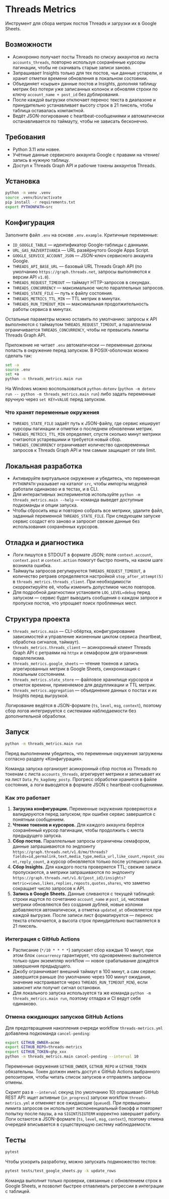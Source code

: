 # Threads Metrics

Инструмент для сбора метрик постов Threads и загрузки их в Google Sheets.

## Возможности

- Асинхронно получает посты Threads по списку аккаунтов из листа `accounts_threads`, повторно используя сохранённые курсоры пагинации, чтобы не скачивать старые записи заново.
- Запрашивает Insights только для тех постов, чьи данные устарели, и хранит отметки времени обновления в локальном состоянии.
- Объединяет «сырые» данные постов и Insights, дополняя таблицу метрик без потери уже записанных колонок и обновляя строки по ключу `account_name + post_id` без дублирования.
- После каждой выгрузки отключает перенос текста в диапазоне и принудительно устанавливает высоту строк в 21 пиксель, чтобы таблица оставалась компактной.
- Ведёт JSON-логирование с heartbeat-сообщениями и автоматически останавливается по таймауту, чтобы не зависать бесконечно.

## Требования

- Python 3.11 или новее.
- Учётные данные сервисного аккаунта Google с правами на чтение/запись в нужную таблицу.
- Доступ к Threads Graph API и рабочие токены аккаунтов Threads.

## Установка

```bash
python -m venv .venv
source .venv/bin/activate
pip install -r requirements.txt
export PYTHONPATH=src
```

## Конфигурация

Заполните файл `.env` на основе `.env.example`. Критичные переменные:

- `ID_GOOGLE_TABLE` — идентификатор Google-таблицы с данными.
- `URL_GAS_RAZVERTIVANIA` — URL развёрнутого Google Apps Script.
- `GOOGLE_SERVICE_ACCOUNT_JSON` — JSON-ключ сервисного аккаунта Google.
- `THREADS_API_BASE_URL` — базовый URL Threads Graph API (по умолчанию `https://graph.threads.net`, запросы выполняются к версии API `v1.0`).
- `THREADS_REQUEST_TIMEOUT` — таймаут HTTP-запросов в секундах.
- `THREADS_CONCURRENCY` — максимальное число параллельных запросов.
- `THREADS_STATE_FILE` — путь к файлу состояния.
- `THREADS_METRICS_TTL_MIN` — TTL метрик в минутах.
- `THREADS_RUN_TIMEOUT_MIN` — максимальная продолжительность работы сервиса в минутах.

Остальные параметры можно оставить по умолчанию: запросы к API выполняются с таймаутом `THREADS_REQUEST_TIMEOUT`, а параллелизм ограничивается `THREADS_CONCURRENCY`, чтобы не превысить лимиты Threads Graph API.

Приложение не читает `.env` автоматически — переменные должны попасть в окружение перед запуском. В POSIX-оболочках можно сделать так:

```bash
set -a
source .env
set +a
python -m threads_metrics.main run
```

На Windows можно воспользоваться `python-dotenv` (`python -m dotenv run -- python -m threads_metrics.main run`) либо задать переменные вручную через `set KEY=VALUE` перед запуском.

### Что хранят переменные окружения

- `THREADS_STATE_FILE` задаёт путь к JSON-файлу, где сервис кеширует курсоры пагинации и отметки о последнем обновлении метрик.
- `THREADS_METRICS_TTL_MIN` определяет, спустя сколько минут метрики считаются устаревшими и требуется новый сбор.
- `THREADS_CONCURRENCY` ограничивает количество одновременных запросов к Threads Graph API и тем самым защищает от rate limit.

## Локальная разработка

- Активируйте виртуальное окружение и убедитесь, что переменная `PYTHONPATH` указывает на каталог `src`, чтобы импорты модулей работали одинаково и в тестах, и в CLI.
- Для интерактивных экспериментов используйте `python -m threads_metrics.main --help` — команда выведет доступные подкоманды и опции запуска.
- Чтобы сбросить кеш и повторно собрать все метрики, удалите файл, заданный переменной `THREADS_STATE_FILE`. При следующем запуске сервис создаст его заново и запросит свежие данные без использования сохранённых курсоров.

## Отладка и диагностика

- Логи пишутся в STDOUT в формате JSON; поля `context.account`, `context.post` и `context.action` помогут быстро понять, на каком шаге возникла ошибка.
- Таймауты запросов регулируются `THREADS_REQUEST_TIMEOUT`, а количество ретраев определяется настройкой `stop_after_attempt(5)` в `threads_metrics.threads_client`. При необходимости скорректируйте её, чтобы изменить допустимое число повторов.
- Для подробной диагностики установите `LOG_LEVEL=debug` перед запуском — сервис будет выводить сообщения о каждом запросе и пропуске постов, что упрощает поиск проблемных мест.

## Структура проекта

- `threads_metrics.main` — CLI-обёртка, конфигурирование зависимостей и управление жизненным циклом сервиса (heartbeat, обработка сигналов, таймаут).
- `threads_metrics.threads_client` — асинхронный клиент Threads Graph API с ретраями на `httpx` и семафором для ограничения параллелизма.
- `threads_metrics.google_sheets` — чтение токенов и запись агрегированных метрик в Google Sheets, синхронизация с локальным состоянием.
- `threads_metrics.state_store` — файловое хранилище курсоров и отметок времени, применяемое для дедупликации и TTL метрик.
- `threads_metrics.aggregation` — объединение данных о постах и их Insights перед выгрузкой.

Логирование ведётся в JSON-формате (`ts`, `level`, `msg`, `context`), поэтому сбор логов интегрируется с системами наблюдаемости без дополнительной обработки.

## Запуск

```bash
python -m threads_metrics.main run
```

Перед выполнением убедитесь, что переменные окружения загружены согласно разделу «Конфигурация».

Команда запуска организует асинхронный сбор постов из Threads по токенам с листа `accounts_threads`,
агрегирует метрики и записывает их на лист `Data_Po_kagdomy_posty`. Прогресс обработки хранится в
файле состояния, а логи выводятся в формате JSON с heartbeat-сообщениями.

### Как это работает

1. **Загрузка конфигурации.** Переменные окружения проверяются и валидируются перед запуском; при ошибке сервис завершится с понятным сообщением.
2. **Чтение токенов и курсоров.** Для каждого аккаунта берётся сохранённый курсор пагинации, чтобы продолжить с места предыдущего запуска.
3. **Сбор постов.** Параллельные запросы ограничены семафором, данные запрашиваются по эндпоинту `https://graph.threads.net/v1.0/me/threads?fields=id,permalink,text,media_type,media_url,like_count,repost_count,reply_count`, а курсор обновляется только после успешного шага.
4. **Сбор Insights.** Для каждого поста проверяется TTL; свежие записи пропускаются, а метрики запрашиваются по эндпоинту `https://graph.threads.net/v1.0/{post_id}/insights?metric=views,likes,replies,reposts,quotes,shares`, что заметно сокращает число запросов к API.
5. **Запись в Google Sheets.** Данные сливаются с текущей таблицей: строки ищутся по сочетанию `account_name` и `post_id`, числовые метрики обновляются без создания дублей, новые колонки добавляются автоматически, а отметка `updated_at` обновляется при каждой выгрузке. После записи лист форматируется — перенос текста отключается, а высота строк принудительно выставляется в 21 пиксель.

### Интеграция с GitHub Actions

- Расписание (`*/10 * * * *`) запускает сбор каждые 10 минут, при этом блок `concurrency` гарантирует, что одновременно выполняется только один экземпляр workflow — новое срабатывание дождётся завершения предыдущего.
- Джобу ограничивает внешний таймаут в 100 минут, а сам сервис завершится раньше (по умолчанию через 100 минут ожидания, значение настраивается через `THREADS_RUN_TIMEOUT_MIN`), если зависнет или получит сигнал остановки.
- Для локального запуска используется та же команда `python -m threads_metrics.main run`, поэтому отладка и CI ведут себя одинаково.

### Отмена ожидающих запусков GitHub Actions

Для предотвращения накопления очереди workflow `threads-metrics.yml` добавлена подкоманда `cancel-pending`:

```bash
export GITHUB_OWNER=acme
export GITHUB_REPO=threads-metrics
export GITHUB_TOKEN=ghp_xxx
python -m threads_metrics.main cancel-pending --interval 10
```

Переменные окружения `GITHUB_OWNER`, `GITHUB_REPO` и `GITHUB_TOKEN` обязательны. Токен должен иметь доступ к GitHub Actions выбранного репозитория, чтобы читать список запусков и отправлять запросы отмены.

Скрипт раз в `--interval` секунд (по умолчанию 10) опрашивает GitHub REST API: ищет активные (`in_progress`) запуски workflow `threads-metrics.yml` и отменяет все ожидающие (`queued`). При превышении лимита запросов он использует экспоненциальный бэкофф и повторяет попытку после паузы, а на `SIGINT`/`SIGTERM` корректно завершает работу. Логи остаются в JSON-формате (`ts`, `level`, `msg`, `context`), поэтому отмена очередей вписывается в существующую систему наблюдаемости.

## Тесты

```bash
pytest
```

Чтобы ускорить разработку, можно запускать подмножество тестов:

```bash
pytest tests/test_google_sheets.py -k update_rows
```

Команда выполнит только проверки, связанные с обновлением строк в Google Sheets, и позволит быстрее отлавливать регрессии в интеграции с таблицей.
